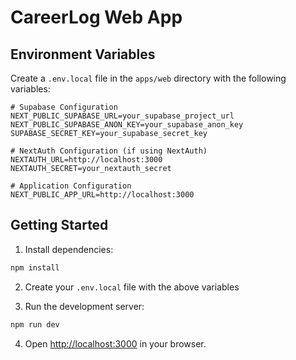 # CareerLog Web App

## Environment Variables

Create a `.env.local` file in the `apps/web` directory with the following variables:

```env
# Supabase Configuration
NEXT_PUBLIC_SUPABASE_URL=your_supabase_project_url
NEXT_PUBLIC_SUPABASE_ANON_KEY=your_supabase_anon_key
SUPABASE_SECRET_KEY=your_supabase_secret_key

# NextAuth Configuration (if using NextAuth)
NEXTAUTH_URL=http://localhost:3000
NEXTAUTH_SECRET=your_nextauth_secret

# Application Configuration
NEXT_PUBLIC_APP_URL=http://localhost:3000
```

## Getting Started

1. Install dependencies:
```bash
npm install
```

2. Create your `.env.local` file with the above variables

3. Run the development server:
```bash
npm run dev
```

4. Open [http://localhost:3000](http://localhost:3000) in your browser. 